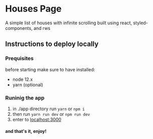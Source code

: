 # Houses Page
A simple list of houses with infinite scrolling built using react, styled-components, and rws 

## Instructions to deploy locally

### Prequisites
before starting make sure to have installed:
- node 12.x
- yarn (optional)

### Runinig the app
1. in ./app directory run ```yarn``` or ```npm i```
2. then run ```yarn run dev``` or ```npm run dev```
3. enter to [localhost:3000](http://localhost:3000)

#### and that's it, enjoy!
